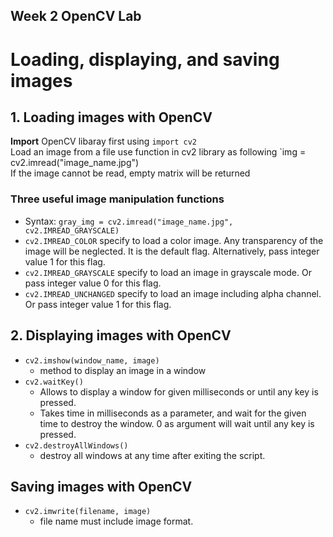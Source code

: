 ## Week 2 OpenCV Lab  

# Loading, displaying, and saving images  

## 1. Loading images with OpenCV
**Import** OpenCV libaray first using `import cv2`  
Load an image from a file use function in cv2 library as following `img = cv2.imread("image_name.jpg")  
If the image cannot be read, empty matrix will be returned  
  
### Three useful image manipulation functions
- Syntax: `gray_img = cv2.imread("image_name.jpg", cv2.IMREAD_GRAYSCALE)`  
- `cv2.IMREAD_COLOR` specify to load a color image. Any transparency of the image will be neglected. It is the default flag. Alternatively, pass integer value 1 for this flag.  
- `cv2.IMREAD_GRAYSCALE` specify to load an image in grayscale mode. Or pass integer value 0 for this flag.  
- `cv2.IMREAD_UNCHANGED` specify to load an image including alpha channel. Or pass integer value 1 for this flag.  
  
## 2. Displaying images with OpenCV  
- `cv2.imshow(window_name, image)` 
    - method to display an image in a window  
- `cv2.waitKey()`  
    - Allows to display a window for given milliseconds or until any key is pressed.  
    - Takes time in milliseconds as a parameter, and wait for the given time to destroy the window. 0 as argument will wait until any key is pressed.  
- `cv2.destroyAllWindows()`  
    - destroy all windows at any time after exiting the script.  
  
## Saving images with OpenCV
- `cv2.imwrite(filename, image)`
    - file name must include image format.
